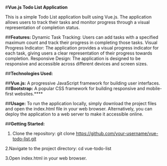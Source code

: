 #**Vue.js Todo List Application**

This is a simple Todo List application built using Vue.js. The application allows users to track their tasks and monitor progress through a visual representation of completion status.

##**Features:**
Dynamic Task Tracking: Users can add tasks with a specified maximum count and track their progress in completing those tasks.
Visual Progress Indicator: The application provides a visual progress indicator for each task, giving users a clear representation of their progress towards completion.
Responsive Design: The application is designed to be responsive and accessible across different devices and screen sizes.

##**Technologies Used:**

##**Vue.js:** A progressive JavaScript framework for building user interfaces.
##**Bootstrap:** A popular CSS framework for building responsive and mobile-first websites.****

##**Usage:**
To run the application locally, simply download the project files and open the index.html file in your web browser. Alternatively, you can deploy the application to a web server to make it accessible online.

##**Getting Started:**
1. Clone the repository: 
git clone https://github.com/your-username/vue-todo-list.git

2.Navigate to the project directory:
cd vue-todo-list

3.Open index.html in your web browser.
